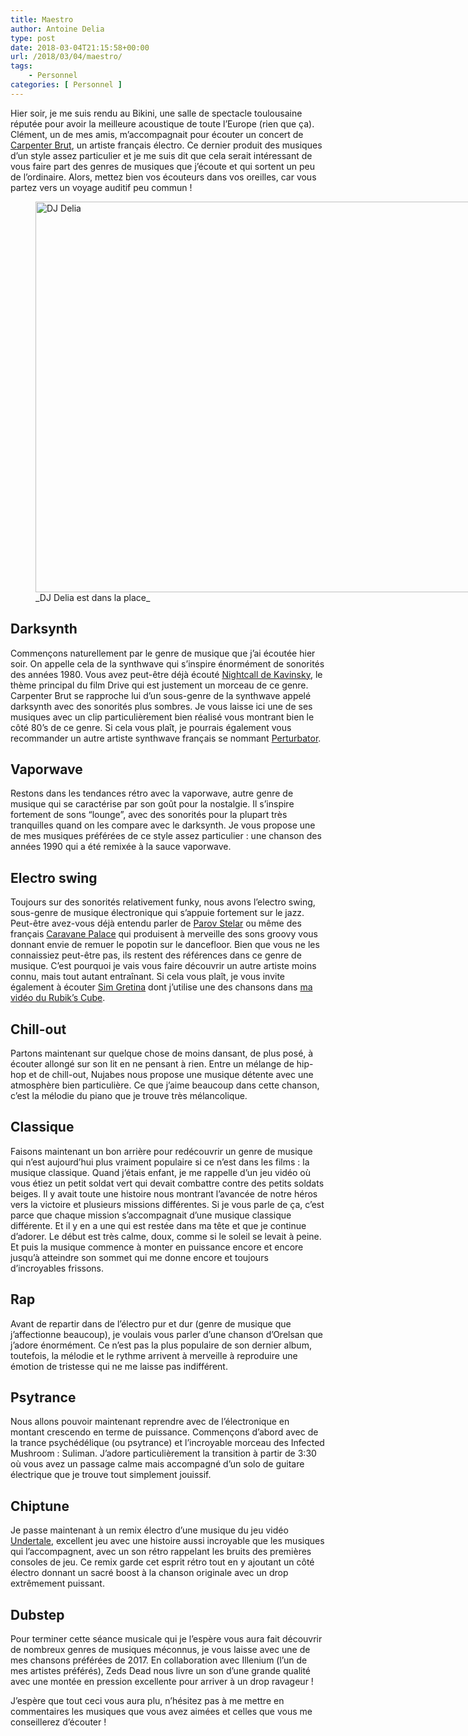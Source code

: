 ```yaml
---
title: Maestro
author: Antoine Delia
type: post
date: 2018-03-04T21:15:58+00:00
url: /2018/03/04/maestro/
tags:
    - Personnel
categories: [ Personnel ]
---
```

Hier soir, je me suis rendu au Bikini, une salle de spectacle toulousaine réputée pour avoir la meilleure acoustique de toute l&#8217;Europe (rien que ça). Clément, un de mes amis, m&#8217;accompagnait pour écouter un concert de [Carpenter Brut][1], un artiste français électro. Ce dernier produit des musiques d&#8217;un style assez particulier et je me suis dit que cela serait intéressant de vous faire part des genres de musiques que j&#8217;écoute et qui sortent un peu de l&#8217;ordinaire. Alors, mettez bien vos écouteurs dans vos oreilles, car vous partez vers un voyage auditif peu commun !

<figure style="width: 1920px" class="wp-caption aligncenter"><img loading="lazy" src="https://i0.wp.com/i.imgur.com/Mlw3ucx.jpg?resize=1000%2C625&#038;ssl=1" alt="DJ Delia" width="1000" height="625"  data-recalc-dims="1" /><figcaption class="wp-caption-text">_DJ Delia est dans la place_</figcaption></figure>

## Darksynth

Commençons naturellement par le genre de musique que j&#8217;ai écoutée hier soir. On appelle cela de la synthwave qui s&#8217;inspire énormément de sonorités des années 1980. Vous avez peut-être déjà écouté [Nightcall de Kavinsky][2], le thème principal du film Drive qui est justement un morceau de ce genre. Carpenter Brut se rapproche lui d&#8217;un sous-genre de la synthwave appelé darksynth avec des sonorités plus sombres. Je vous laisse ici une de ses musiques avec un clip particulièrement bien réalisé vous montrant bien le côté 80&#8217;s de ce genre. Si cela vous plaît, je pourrais également vous recommander un autre artiste synthwave français se nommant [Perturbator][3].



## Vaporwave

Restons dans les tendances rétro avec la vaporwave, autre genre de musique qui se caractérise par son goût pour la nostalgie. Il s&#8217;inspire fortement de sons &#8220;lounge&#8221;, avec des sonorités pour la plupart très tranquilles quand on les compare avec le darksynth. Je vous propose une de mes musiques préférées de ce style assez particulier : une chanson des années 1990 qui a été remixée à la sauce vaporwave.



## Electro swing

Toujours sur des sonorités relativement funky, nous avons l&#8217;electro swing, sous-genre de musique électronique qui s&#8217;appuie fortement sur le jazz. Peut-être avez-vous déjà entendu parler de [Parov Stelar][4] ou même des français [Caravane Palace][5] qui produisent à merveille des sons groovy vous donnant envie de remuer le popotin sur le dancefloor. Bien que vous ne les connaissiez peut-être pas, ils restent des références dans ce genre de musique. C&#8217;est pourquoi je vais vous faire découvrir un autre artiste moins connu, mais tout autant entraînant.&nbsp;Si cela vous plaît, je vous invite également à écouter&nbsp;[Sim Gretina][6] dont j&#8217;utilise une des chansons dans [ma vidéo du Rubik&#8217;s Cube][7].



## Chill-out

Partons maintenant sur quelque chose de moins dansant, de plus posé, à écouter allongé sur son lit en ne pensant à rien. Entre un mélange de hip-hop et de chill-out, Nujabes nous propose une musique détente avec une atmosphère bien particulière. Ce que j&#8217;aime beaucoup dans cette chanson, c&#8217;est la mélodie du piano que je trouve très mélancolique.



## Classique

Faisons maintenant un bon arrière pour redécouvrir un genre de musique qui n&#8217;est aujourd&#8217;hui plus vraiment populaire si ce n&#8217;est dans les films : la musique classique. Quand j&#8217;étais enfant, je me rappelle d&#8217;un jeu vidéo où vous étiez un petit soldat vert qui devait combattre contre des petits soldats beiges. Il y avait toute une histoire nous montrant l&#8217;avancée de notre héros vers la victoire et plusieurs missions différentes. Si je vous parle de ça, c&#8217;est parce que chaque mission s&#8217;accompagnait d&#8217;une musique classique différente. Et il y en a une qui est restée dans ma tête et que je continue d&#8217;adorer. Le début est très calme, doux, comme si le soleil se levait à peine. Et puis la musique commence à monter en puissance encore et encore jusqu&#8217;à atteindre son sommet qui me donne encore et toujours d&#8217;incroyables frissons.



## Rap

Avant de repartir dans de l&#8217;électro pur et dur (genre de musique que j&#8217;affectionne beaucoup), je voulais vous parler d&#8217;une chanson d&#8217;Orelsan que j&#8217;adore énormément. Ce n&#8217;est pas la plus populaire de son dernier album, toutefois, la mélodie et le rythme arrivent à merveille à reproduire une émotion de tristesse qui ne me laisse pas indifférent.



## Psytrance

Nous allons pouvoir maintenant reprendre avec de l&#8217;électronique en montant crescendo en terme de puissance. Commençons d&#8217;abord avec de la trance&nbsp;psychédélique (ou psytrance) et l&#8217;incroyable morceau des Infected Mushroom : Suliman. J&#8217;adore particulièrement la transition à partir de 3:30 où vous avez un passage calme mais accompagné d&#8217;un solo de guitare électrique que je trouve tout simplement jouissif.



## Chiptune

Je passe maintenant à un remix électro d&#8217;une musique du jeu vidéo [Undertale][8], excellent jeu avec une histoire aussi incroyable que les musiques qui l&#8217;accompagnent, avec un son rétro rappelant les bruits des premières consoles de jeu. Ce remix garde cet esprit rétro tout en y ajoutant un côté électro donnant un sacré boost à la chanson originale avec un drop extrêmement puissant.



## Dubstep

Pour terminer cette séance musicale qui je l&#8217;espère vous aura fait découvrir de nombreux genres de musiques méconnus, je vous laisse avec une de mes chansons préférées de 2017. En collaboration avec Illenium (l&#8217;un de mes artistes préférés), Zeds Dead nous livre un son d&#8217;une grande qualité avec une montée en pression excellente pour arriver à un drop ravageur !



J&#8217;espère que tout ceci vous aura plu, n&#8217;hésitez pas à me mettre en commentaires les musiques que vous avez aimées et celles que vous me conseillerez d&#8217;écouter !

 [1]: https://fr.wikipedia.org/wiki/Carpenter_Brut
 [2]: https://www.youtube.com/watch?v=MV_3Dpw-BRY
 [3]: https://www.youtube.com/watch?v=xAM6mG6BWjw
 [4]: https://www.youtube.com/watch?v=twqM56f_cVo
 [5]: https://www.youtube.com/watch?v=UbQgXeY_zi4
 [6]: https://www.youtube.com/watch?v=yW0QKrvJPaU
 [7]: https://blog.antoinedelia.fr/2018/01/14/hein-picasso-evolue/
 [8]: http://store.steampowered.com/app/391540/Undertale/